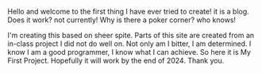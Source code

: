 Hello and welcome to the first thing I have ever tried to create! it is a blog. Does it work? not currently! Why is there a poker corner? who knows!

I'm creating this based on sheer spite. Parts of this site are created from an in-class project I did not do well on. Not only am I bitter, I am determined. I know I am a good programmer, I know what I can achieve. So here it is
My First Project. 
Hopefully it will work by the end of 2024. Thank you.
